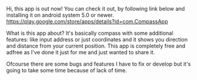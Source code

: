 Hi, this app is out now! You can check it out, by following link below and installing it on android system 5.0 or newer.
https://play.google.com/store/apps/details?id=com.CompassApp

What is this app about?
It's basically compass with some additional features: like input address or just coordinates and it shows you direction and distance from your current position.
This app is completely free and adfree as I've done it just for me and just wanted to share it.

Ofcourse there are some bugs and features I have to fix or develop but it's going to take some time because of lack of time.

